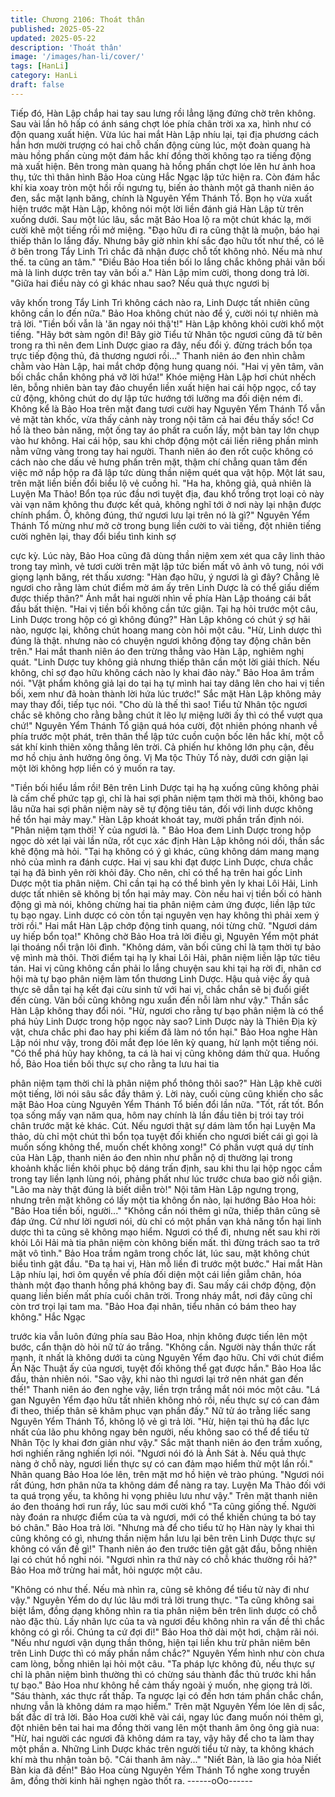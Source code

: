 ```yaml
---
title: Chương 2106: Thoát thân
published: 2025-05-22
updated: 2025-05-22
description: 'Thoát thân'
image: '/images/han-li/cover/'
tags: [HanLi]
category: HanLi
draft: false
---
```


Tiếp đó, Hàn Lập chắp hai tay sau lưng rồi lẳng lặng đứng chờ
trên không.
Sau vài lần hô hấp có ánh sáng chợt lóe phía chân trời xa xa,
hình như có độn quang xuất hiện.
Vừa lúc hai mắt Hàn Lập nhíu lại, tại địa phương cách hắn hơn
mười trượng có hai chỗ chấn động cùng lúc, một đoàn quang hà
màu hồng phấn cùng một đám hắc khí đồng thời không tạo ra
tiếng động mà xuất hiện.
Bên trong màn quang hà hồng phấn chợt lóe lên hư ảnh hoa thụ,
tức thì thân hình Bảo Hoa cùng Hắc Ngạc lập tức hiện ra.
Còn đám hắc khí kia xoay tròn một hồi rồi ngưng tụ, biến ảo thành
một gã thanh niên áo đen, sắc mặt lạnh băng, chính là Nguyên
Yểm Thánh Tổ.
Bọn họ vừa xuất hiện trước mặt Hàn Lập, không nói một lời liền
đánh giá Hàn Lập từ trên xuống dưới.
Sau một lúc lâu, sắc mặt Bảo Hoa lộ ra một chút khác lạ, mới
cười khẽ một tiếng rồi mở miệng.
"Đạo hữu đi ra cũng thật là muộn, báo hại thiếp thân lo lắng đấy.
Nhưng bây giờ nhìn khí sắc đạo hữu tốt như thế, có lẽ ở bên trong
Tẩy Linh Trì chắc đã nhận được chỗ tốt không nhỏ. Nếu mà như
thế. ta cũng an tâm."
"Điều Bảo Hoa tiền bối lo lắng chắc không phải vãn bối mà là linh
dược trên tay vãn bối a." Hàn Lập mỉm cười, thong dong trả lời.
"Giữa hai điều này có gì khác nhau sao? Nếu quả thực ngươi bị

vây khốn trong Tẩy Linh Trì không cách nào ra, Linh Dược tất
nhiên cũng không cần lo đến nữa." Bảo Hoa không chút nào để ý,
cười nói tự nhiên mà trả lời.
"Tiền bối vẫn là 'ăn ngay nói thậ't!" Hàn Lập không khỏi cười khổ
một tiếng.
"Hãy bớt sàm ngôn đi! Bây giờ Tiểu tử Nhân tộc ngươi cũng đã từ
bên trong ra thì nên đem Linh Dược giao ra đây, nếu đổi ý. đừng
trách bổn tọa trực tiếp động thủ, đả thương ngươi rồi..." Thanh
niên áo đen nhìn chằm chằm vào Hàn Lập, hai mắt chớp động
hung quang nói.
"Hai vị yên tâm, vãn bối chắc chắn không phá vỡ lời hứa!" Khóe
miệng Hàn Lập hơi chút nhếch lên, bỗng nhiên bàn tay đảo
chuyển liền xuất hiện hai cái hộp ngọc, cổ tay cử động, không
chút do dự lập tức hướng tới lưỡng ma đối diện ném đi.
Không kể là Bảo Hoa trên mặt đang tươi cười hay Nguyên Yểm
Thánh Tổ vẫn vẻ mặt tàn khốc, vừa thấy cảnh này trong nội tâm
cả hai đều thấy sốc!
Cơ hồ là theo bản năng, một ống tay áo phất ra cuốn lấy, một bàn
tay lớn chụp vào hư không.
Hai cái hộp, sau khi chớp động một cái liền riêng phần mình nằm
vững vàng trong tay hai người.
Thanh niên áo đen rốt cuộc không có cách nào che dấu vẻ hưng
phấn trên mặt, thậm chí chẳng quan tâm đến việc mở nắp hộp ra
đã lập tức dùng thần niệm quét qua vật hộp. Một lát sau, trên mặt
liền biến đổi biểu lộ vẻ cuồng hỉ.
"Ha ha, không giả, quả nhiên là Luyện Ma Thảo! Bổn tọa rúc đầu
nơi tuyệt địa, đau khổ trồng trọt loại cỏ này vài vạn năm không thu
được kết quả, không nghĩ tới ở nơi này lại nhận được chính phẩm.
Ồ, không đúng, thứ ngươi lưu lại trên nó là gì?"
Nguyên Yểm Thánh Tổ mừng như mở cờ trong bụng liền cười to
vài tiếng, đột nhiên tiếng cười nghẽn lại, thay đổi biểu tình kinh sợ

cực kỳ.
Lúc này, Bảo Hoa cũng đã dùng thần niệm xem xét qua cây linh
thảo trong tay mình, vẻ tươi cười trên mặt lập tức biến mất vô ảnh
vô tung, nói với giọng lạnh băng, rét thấu xương:
"Hàn đạo hữu, ý ngươi là gì đây? Chẳng lẽ ngươi cho rằng làm
chút điểm mờ ám ấy trên Linh Dược là có thể giấu diếm được
thiếp thân?"
Ánh mắt hai người nhìn về phía Hàn Lập thoáng cái bắt đầu bất
thiện.
"Hai vị tiền bối không cần tức giận. Tại hạ hỏi trước một câu, Linh
Dược trong hộp có gì không đúng?" Hàn Lập không có chút ý sợ
hãi nào, ngược lại, không chút hoang mang còn hỏi một câu.
"Hừ, Linh dược thì đúng là thật. nhưng nào có chuyện ngươi
không động tay động chân bên trên." Hai mắt thanh niên áo đen
trừng thẳng vào Hàn Lập, nghiêm nghị quát.
"Linh Dược tuy không giả nhưng thiếp thân cần một lời giải thích.
Nếu không, chỉ sợ đạo hữu không cách nào ly khai đảo này." Bảo
Hoa âm trầm nói.
"Vật phẩm không giả lại do tại hạ tự mình hai tay dâng lên cho hai
vị tiền bối, xem như đã hoàn thành lời hứa lúc trước!" Sắc mặt
Hàn Lập không mảy may thay đổi, tiếp tục nói.
"Cho dù là thế thì sao! Tiểu tử Nhân tộc ngươi chắc sẽ không cho
rằng bằng chút ít lẽo lự miệng lưỡi ấy thì có thể vượt qua chứ!"
Nguyên Yểm Thánh Tổ giận quá hóa cười, đột nhiên phóng
nhanh về phía trước một phát, trên thân thể lập tức cuồn cuộn
bốc lên hắc khí, một cỗ sát khí kinh thiên xông thẳng lên trời.
Cả phiến hư không lớn phụ cận, đều mơ hồ chịu ảnh hưởng ông
ông.
Vị Ma tộc Thủy Tổ này, dưới cơn giận lại một lời không hợp liền
có ý muốn ra tay.

"Tiền bối hiểu lầm rồi! Bên trên Linh Dược tại hạ hạ xuống cũng
không phải là cấm chế phức tạp gì, chỉ là hai sợi phân niệm tạm
thời mà thôi, không bao lâu nữa hai sợi phân niệm này sẽ tự động
tiêu tán, đối với linh dược không hề tổn hại mảy may." Hàn Lập
khoát khoát tay, mười phần trấn định nói.
"Phân niệm tạm thời! Ý của ngươi là. " Bảo Hoa đem Linh Dược
trong hộp ngọc dò xét lại vài lần nữa, rốt cục xác định Hàn Lập
không nói dối, thần sắc khẽ động mà hỏi.
"Tại hạ không có ý gì khác, cũng không dám mang mạng nhỏ của
mình ra đánh cược. Hai vị sau khi đạt được Linh Dược, chưa chắc
tại hạ đã bình yên rời khỏi đây. Cho nên, chỉ có thể hạ trên hai gốc
Linh Dược một tia phân niệm. Chỉ cần tại hạ có thể bình yên ly
khai Lôi Hải, Linh dược tất nhiên sẽ không bị tổn hại mảy may.
Còn nếu hai vị tiền bối có hành động gì mà nói, không chừng hai
tia phân niệm cảm ứng được, liền lập tức tụ bạo ngay. Linh dược
có còn tồn tại nguyên vẹn hay không thì phải xem ý trời rồi." Hai
mắt Hàn Lập chớp động tinh quang, nói từng chữ.
"Ngươi dám uy hiếp bổn tọa!" Không chờ Bảo Hoa trả lời điều gì,
Nguyên Yểm một phát lại thoáng nổi trận lôi đình.
"Không dám, vãn bối cũng chỉ là tạm thời tự bảo vệ mình mà thôi.
Thời điểm tại hạ ly khai Lôi Hải, phân niệm liền lập tức tiêu tán.
Hai vị cũng không cần phải lo lắng chuyện sau khi tại hạ rời đi,
nhân cơ hội mà tự bạo phân niệm làm tổn thương Linh Dược. Hậu
quả việc ấy quả thực sẽ dẫn tại hạ kết đại cừu sinh tử với hai vị,
chắc chắn sẽ bị đuổi giết đến cùng. Vãn bối cũng không ngu xuẩn
đến nỗi làm như vậy." Thần sắc Hàn Lập không thay đổi nói.
"Hừ, ngươi cho rằng tự bạo phân niệm là có thể phá hủy Linh
Dược trong hộp ngọc này sao? Linh Dược này là Thiên Địa kỳ vật,
chưa chắc phi đao hay phi kiếm đã làm nó tổn hại." Bảo Hoa nghe
Hàn Lập nói như vậy, trong đôi mắt đẹp lóe lên kỳ quang, hừ lạnh
một tiếng nói.
"Có thể phá hủy hay không, ta cá là hai vị cũng không dám thử
qua. Huống hồ, Bảo Hoa tiền bối thực sự cho rằng ta lưu hai tia

phân niệm tạm thời chỉ là phân niệm phổ thông thôi sao?" Hàn
Lập khẽ cười một tiếng, lời nói sâu sắc đầy thâm ý.
Lời này, cuối cùng cũng khiến cho sắc mặt Bảo Hoa cùng Nguyên
Yểm Thánh Tổ biến đổi lần nữa.
"Tốt, rất tốt. Bổn tọa sống mấy vạn năm qua, hôm nay chính là lần
đầu tiên bị trói tay trói chân trước mặt kẻ khác. Cút. Nếu ngươi
thật sự dám làm tổn hại Luyện Ma thảo, dù chỉ một chút thì bổn
tọa tuyệt đối khiến cho ngươi biết cái gì gọi là muốn sống không
thể, muốn chết không xong!" Có phần vượt quá dự tính của Hàn
Lập, thanh niên áo đen nhìn như phẫn nộ dị thường lại trong
khoảnh khắc liền khôi phục bộ dáng trấn định, sau khi thu lại hộp
ngọc cầm trong tay liền lạnh lùng nói, phảng phất như lúc trước
chưa bao giờ nổi giận.
"Lão ma này thật đúng là biết diễn trò!"
Nội tâm Hàn Lập ngưng trọng, nhưng trên mặt không có lấy một
tia không ổn nào, lại hướng Bảo Hoa hỏi:
"Bảo Hoa tiền bối, người..."
"Không cần nói thêm gì nữa, thiếp thân cũng sẽ đáp ứng. Cứ như
lời ngươi nói, dù chỉ có một phần vạn khả năng tổn hại linh dược
thì ta cũng sẽ không mạo hiểm. Ngươi có thể đi, nhưng nết sau
khi rời khỏi Lôi Hải mà tia phân niệm còn không biến mất. thì
đừng trách sao ta trở mặt vô tình." Bảo Hoa trầm ngâm trong chốc
lát, lúc sau, mặt không chút biểu tình gật đầu.
"Đa tạ hai vị, Hàn mỗ liền đi trước một bước." Hai mắt Hàn Lập
nhíu lại, hơi ôm quyền về phía đối diện một cái liền giẫm chân,
hóa thành một đạo thanh hồng phá không bay đi.
Sau mấy cái chớp động, độn quang liền biến mất phía cuối chân
trời.
Trong nháy mắt, nơi đây cũng chỉ còn trơ trọi lại tam ma.
"Bảo Hoa đại nhân, tiểu nhân có bám theo hay không." Hắc Ngạc

trước kia vẫn luôn đứng phía sau Bảo Hoa, nhịn không được tiến
lên một bước, cẩn thận dò hỏi nữ tử áo trắng.
"Không cần. Người này thần thức rất mạnh, ít nhất là không dưới
ta cùng Nguyên Yểm đạo hữu. Chỉ với chút điểm Ẩn Nặc Thuật ấy
của ngươi, tuyệt đối không thể gạt được hắn." Bảo Hoa lắc đầu,
thản nhiên nói.
"Sao vậy, khi nào thì ngươi lại trở nên nhát gan đến thế!" Thanh
niên áo đen nghe vậy, liền trợn trắng mắt nói móc một câu.
"Lá gan Nguyên Yểm đạo hữu tất nhiên không nhỏ rồi, nếu thực
sự có can đảm đi theo, thiếp thân sẽ khâm phục vạn phần đấy."
Nữ tử áo trằng liếc sang Nguyên Yểm Thánh Tổ, không lộ vẻ gì
trả lời.
"Hừ, hiện tại thủ hạ đắc lực nhất của lão phu không ngay bên
người, nếu không sao có thể để tiểu tử Nhân Tộc ly khai đơn giản
như vậy." Sắc mặt thanh niên áo đen trầm xuống, hơi nghiến răng
nghiến lợi nói.
"Ngươi nói đó là Ảnh Sát à. Nếu quả thực nàng ở chỗ này, ngươi
liền thực sự có can đảm mạo hiểm thử một lần rồi." Nhãn quang
Bảo Hoa lóe lên, trên mặt mơ hồ hiện vẻ trào phúng.
"Ngươi nói rất đúng, hơn phân nửa ta không dám để nàng ra tay.
Luyện Ma Thảo đối với ta quá trọng yếu, ta không hi vọng phiêu
lưu như vậy." Trên mặt thanh niên áo đen thoáng hơi run rẩy, lúc
sau mới cười khổ
"Ta cũng giống thế. Người này đoán ra nhược điểm của ta và
ngươi, mới có thể khiến chúng ta bó tay bó chân." Bảo Hoa trả lời.
"Nhưng mà để cho tiểu tử họ Hàn này ly khai thì cũng không có
gì, nhưng thần niệm hắn lưu lại bên trên Linh Dược thực sự không
có vấn đề gì!" Thanh niên áo đen trước tiên gật gật đầu, bỗng
nhiên lại có chút hồ nghi nói.
"Ngươi nhìn ra thứ này có chỗ khác thường rồi hả?" Bảo Hoa mở
trừng hai mắt, hỏi ngược một câu.

"Không có như thế. Nếu mà nhìn ra, cũng sẽ không để tiểu tử này
đi như vậy." Nguyên Yểm do dự lúc lâu mới trả lời trung thực.
"Ta cũng không sai biệt lắm, đồng dạng không nhìn ra tia phân
niệm bên trên linh dược có chỗ nào đặc thù. Lấy nhãn lực của ta
và ngươi đều không nhìn ra vấn đề thì chắc không có gì rồi.
Chúng ta cứ đợi đi!" Bảo Hoa thở dài một hơi, chậm rãi nói.
"Nếu như ngươi vận dụng thần thông, hiện tại liền khu trừ phân
niêm bên trên Linh Dược thì có mấy phần nắm chắc?" Nguyên
Yểm hình như còn chưa cam lòng, bỗng nhiên lại hỏi một câu.
"Ta pháp lực không đủ, nếu thực sự chỉ là phân niệm bình thường
thì có chừng sáu thành đắc thủ trước khi hắn tự bạo." Bảo Hoa
như không hề cảm thấy ngoài ý muốn, nhẹ giọng trả lời.
"Sáu thành, xác thực rất thấp. Ta ngược lại có đến hơn tám phần
chắc chắn, nhưng vẫn là không dám ra mạo hiểm." Trên mặt
Nguyên Yểm lóe lên dị sắc, bất đắc dĩ trả lời.
Bảo Hoa cười khẽ vài cái, ngay lúc đang muốn nói thêm gì, đột
nhiên bên tai hai ma đồng thời vang lên một thanh âm ông ông
già nua:
"Hừ, hai người các ngươi đã không dám ra tay, vậy hãy để cho ta
làm thay một phần a. Những Linh Dược khác trên người tiểu tử
này, ta không khách khí mà thu nhận toàn bộ.
"Cái thanh âm này..."
"Niết Bàn, là lão gia hỏa Niết Bàn kia đã đến!"
Bảo Hoa cùng Nguyên Yểm Thánh Tổ nghe xong truyền âm,
đồng thời kinh hãi nghẹn ngào thốt ra.
------oOo------
